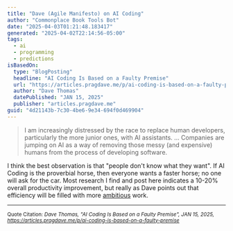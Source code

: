 ```yaml
---
title: "Dave (Agile Manifesto) on AI Coding"
author: "Commonplace Book Tools Bot"
date: "2025-04-03T01:21:48.183417"
generated: "2025-04-02T22:14:56-05:00"
tags:
  - ai
  - programming
  - predictions
isBasedOn:
  type: "BlogPosting"
  headline: "AI Coding Is Based on a Faulty Premise"
  url: "https://articles.pragdave.me/p/ai-coding-is-based-on-a-faulty-premise"
  author: "Dave Thomas"
  datePublished: "JAN 15, 2025"
  publisher: "articles.pragdave.me"
guid: "4d21143b-7c30-4be6-9e34-694f0d469904"
---
```


> I am increasingly distressed by the race to replace human developers, particularly the more junior ones, with AI assistants. ... Companies are jumping on AI as a way of removing those messy (and expensive) humans from the process of developing software.

I think the best observation is that "people don't know what they want". If AI Coding is the proverbial horse, then everyone wants a faster horse; no one will ask for the car. Most research I find and post here indicates a 10-20% overall productivity improvement, but really as Dave points out that efficiency will be filled with more [ambitious](https://simonwillison.net/2023/Mar/27/ai-enhanced-development/) work.

---

<sub>Quote Citation: <cite>Dave Thomas, "AI Coding Is Based on a Faulty Premise", JAN 15, 2025, <a href="https://articles.pragdave.me/p/ai-coding-is-based-on-a-faulty-premise">https://articles.pragdave.me/p/ai-coding-is-based-on-a-faulty-premise</a></cite></sub>